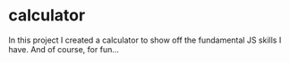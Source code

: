# calculator
In this project I created a calculator to show off the fundamental JS skills I have. And of course, for fun...